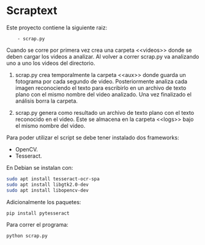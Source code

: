 # Scraptext

Este proyecto contiene la siguiente raiz:
  
        - scrap.py
  
Cuando se corre por primera vez crea una carpeta \<\<videos>> donde se deben cargar los videos a analizar. Al volver a correr scrap.py va analizando uno a uno los videos del directorio.


1. scrap.py crea temporalmente la carpeta \<\<aux>> donde guarda un fotograma por cada segundo de video. Posteriormente analiza cada imagen reconociendo el texto para escribirlo en un archivo de texto plano con el mismo nombre del video analizado. Una vez finalizado el análisis borra la carpeta.

2. scrap.py genera como resultado un archivo de texto plano con el texto reconocido en el video. Este se almacena en la carpeta \<\<logs>> bajo el mismo nombre del video.

Para poder utilizar el script se debe tener instalado dos frameworks:
   - OpenCV.
   - Tesseract.

En Debian se instalan con:

``` sh
sudo apt install tesseract-ocr-spa
sudo apt install libgtk2.0-dev 
sudo apt install libopencv-dev
```
Adicionalmente los paquetes:
``` sh
pip install pytesseract
```
Para correr el programa:
``` sh
python scrap.py
```
